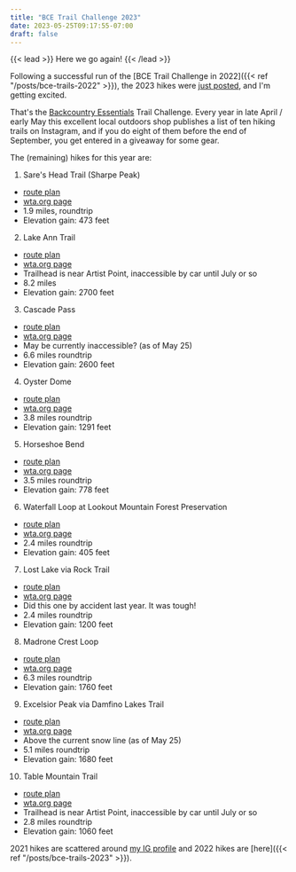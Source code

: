 ```yaml
---
title: "BCE Trail Challenge 2023"
date: 2023-05-25T09:17:55-07:00
draft: false
---
```


{{< lead >}}
Here we go again!
{{< /lead >}}

Following a successful run of the [BCE Trail Challenge in 2022]({{< ref "/posts/bce-trails-2022" >}}), the 2023 hikes were [just posted](https://www.instagram.com/p/CspnkUvLM8u/), and I'm getting excited.

That's the [Backcountry Essentials](https://backcountryessentials.net) Trail Challenge. Every year in late April / early May this excellent local outdoors shop publishes a list of ten hiking trails on Instagram, and if you do eight of them before the end of September, you get entered in a giveaway for some gear.

The (remaining) hikes for this year are:

1. Sare's Head Trail (Sharpe Peak)
  - [route plan](https://www.gaiagps.com/datasummary/track/397f764b8f897fcb7830c4c52db0f0ab/)
  - [wta.org page](https://www.wta.org/go-hiking/hikes/sharpe-park-sares-head)
  - 1.9 miles, roundtrip
  - Elevation gain: 473 feet
2. Lake Ann Trail
  - [route plan](https://www.gaiagps.com/datasummary/route/1c48e31960ef2a21f4ea0bd799bab26a/)
  - [wta.org page](https://www.wta.org/go-hiking/hikes/lake-ann)
  - Trailhead is near Artist Point, inaccessible by car until July or so
  - 8.2 miles
  - Elevation gain: 2700 feet
3. Cascade Pass
  - [route plan](https://www.gaiagps.com/datasummary/route/874add4c806ecd98c4b6b8a720f4ed28/)
  - [wta.org page](https://www.wta.org/go-hiking/hikes/cascade-pass)
  - May be currently inaccessible? (as of May 25)
  - 6.6 miles roundtrip
  - Elevation gain: 2600 feet
4. Oyster Dome
  - [route plan](https://www.gaiagps.com/datasummary/route/3624e03abdd1877ccba6071e884eae50/)
  - [wta.org page](https://www.wta.org/go-hiking/hikes/oyster-dome)
  - 3.8 miles roundtrip
  - Elevation gain: 1291 feet
5. Horseshoe Bend
  - [route plan](https://www.gaiagps.com/datasummary/route/ac8d8a9f60e86636b0b006cc613d624b/)
  - [wta.org page](https://www.wta.org/go-hiking/hikes/horseshoe-bend)
  - 3.5 miles roundtrip
  - Elevation gain: 778 feet
6. Waterfall Loop at Lookout Mountain Forest Preservation 
  - [route plan](https://www.gaiagps.com/datasummary/track/26c30d9df3b12c41b14b16ec82863bf9/)
  - [wta.org page](https://www.wta.org/go-hiking/hikes/lookout-mountain-forest-preserve)
  - 2.4 miles roundtrip
  - Elevation gain: 405 feet
7. Lost Lake via Rock Trail
  - [route plan](https://www.gaiagps.com/datasummary/route/491aecc66ea6774262ab4c3862e983e6/)
  - [wta.org page](https://www.wta.org/go-hiking/hikes/rock-trail)
  - Did this one by accident last year. It was tough!
  - 2.4 miles roundtrip
  - Elevation gain: 1200 feet
8. Madrone Crest Loop
  - [route plan](https://www.gaiagps.com/datasummary/route/a9925b4ad97be78dc9e175fb85d313ec/)
  - [wta.org page](https://www.wta.org/go-hiking/hikes/madrone-crest-trail)
  - 6.3 miles roundtrip
  - Elevation gain: 1760 feet
9.  Excelsior Peak via Damfino Lakes Trail
  - [route plan](https://www.gaiagps.com/datasummary/route/92e5dcc2e294b15d3ebf14efc076a3bc/)
  - [wta.org page](https://www.wta.org/go-hiking/hikes/excelsior-peak-via-damfino-lakes-trail)
  - Above the current snow line (as of May 25)
  - 5.1 miles roundtrip
  - Elevation gain: 1680 feet
10. Table Mountain Trail
  - [route plan](https://www.gaiagps.com/datasummary/route/c33d9b71a0957ea34af595b03681ba04/)
  - [wta.org page](https://www.wta.org/go-hiking/hikes/table-mountain)
  - Trailhead is near Artist Point, inaccessible by car until July or so
  - 2.8 miles roundtrip
  - Elevation gain: 1060 feet



2021 hikes are scattered around [my IG profile](https://www.instagram.com/supercres/) and 2022 hikes are [here]({{< ref "/posts/bce-trails-2023" >}}).